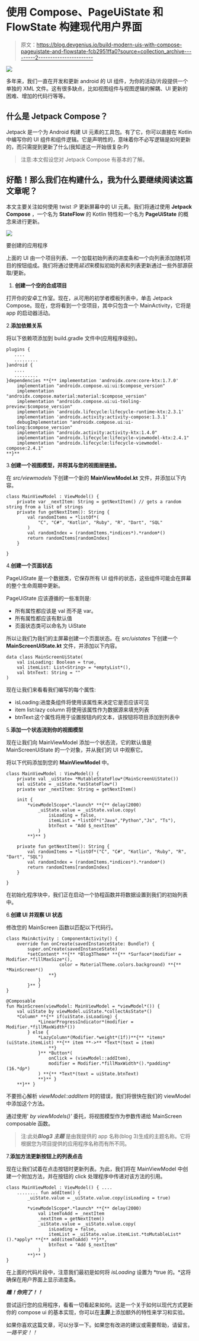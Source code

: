 # 使用 Compose、PageUiState 和 FlowState 构建现代用户界面

> 原文：<https://blog.devgenius.io/build-modern-uis-with-compose-pageuistate-and-flowstate-fcb2951ffa0?source=collection_archive---------2----------------------->

![](img/2e727e1ea06c0e4c05eca43d23da6493.png)

多年来，我们一直在开发和更新 android 的 UI 组件，为你的活动/片段提供一个单独的 XML 文件。这有很多缺点，比如视图组件与视图逻辑的解耦、UI 更新的困难、增加的代码行等等。

## 什么是 Jetpack Compose？

Jetpack 是一个为 Android 构建 UI 元素的工具包。有了它，你可以直接在 Kotlin 中编写你的 UI 组件和组件逻辑。它是声明性的，意味着你不必写逻辑是如何更新的，而只需提到更新了什么(我知道这一开始很复杂:P)

> 注意:本文假设您对 Jetpack Compose 有基本的了解。

## 好酷！那么我们在构建什么，我为什么要继续阅读这篇文章呢？

本文主要关注如何使用 twist :P 更新屏幕中的 UI 元素。我们将通过使用 **Jetpack Compose** ，一个名为 **StateFlow** 的 Kotlin 特性和一个名为 **PageUiState** 的概念来进行更新。

![](img/7ae648fd8a91d6cb0e0856dbab078665.png)

要创建的应用程序

上面的 UI 由一个项目列表、一个加载初始列表的进度条和一个向列表添加随机项目的按钮组成。我们将通过使用*延迟*来模拟初始列表和列表更新通过一些外部源获取/更新。

1.  **创建一个空的合成项目**

打开你的安卓工作室。现在，从可用的初学者模板列表中，单击 Jetpack Compose。现在，您将看到一个空项目，其中只包含一个 MainActivity，它将是 app 的启动器活动。

2.**添加依赖关系**

将以下依赖项添加到 build.gradle 文件中(应用程序级别)。

```
plugins {
   ....
   ......... 
}android {
   ....
   ......... 
}dependencies **{** implementation 'androidx.core:core-ktx:1.7.0'
    implementation "androidx.compose.ui:ui:$compose_version"
    implementation "androidx.compose.material:material:$compose_version"
    implementation "androidx.compose.ui:ui-tooling-preview:$compose_version"
    implementation 'androidx.lifecycle:lifecycle-runtime-ktx:2.3.1'
    implementation 'androidx.activity:activity-compose:1.3.1'
    debugImplementation "androidx.compose.ui:ui-tooling:$compose_version"
    implementation "androidx.activity:activity-ktx:1.4.0"
    implementation "androidx.lifecycle:lifecycle-viewmodel-ktx:2.4.1"
    implementation "androidx.lifecycle:lifecycle-viewmodel-compose:2.4.1"
**}**
```

3.**创建一个视图模型，并将其与您的视图层链接。**

在 *src/viewmodels* 下创建一个新的 **MainViewModel.kt** 文件，并添加以下内容。

```
class MainViewModel : ViewModel() {
    private var _nextItem: String = getNextItem() // gets a random string from a list of strings
    private fun getNextItem(): String {
        val randomItems = *listOf*(
            "C", "C#", "Kotlin", "Ruby", "R", "Dart", "SQL"
        )
        val randomIndex = (randomItems.*indices*).*random*()
        return randomItems[randomIndex]
    }

}
```

4.**创建一个页面状态**

PageUiState 是一个数据类，它保存所有 UI 组件的状态，这些组件可能会在屏幕的整个生命周期中更新。

PageUiState 应该遵循的一些准则是:

*   所有属性都应该是 val 而不是 var。
*   所有属性都应该有默认值
*   页面状态类可以命名为 <screenname>UiState</screenname>

所以让我们为我们的主屏幕创建一个页面状态。在 *src/uistates* 下创建一个 **MainScreenUiState.kt** 文件，并添加以下内容。

```
data class MainScreenUiState(
    val isLoading: Boolean = true,
    val itemList: List<String> = *emptyList*(),
    val btnText: String = ""
)
```

现在让我们来看看我们编写的每个属性:

*   isLoading:进度条组件将使用该属性来决定它是否应该可见
*   item list:lazy column 将使用该属性作为数据源来填充列表
*   btnText:这个属性将用于设置按钮内的文本，该按钮将项目添加到列表中

5.**添加一个状态流到你的视图模型**

现在让我们向 MainViewModel 添加一个状态流，它的默认值是 MainScreenUiState 的一个对象，并从我们的 UI 中观察它。

将以下代码添加到您的 **MainViewModel** 中。

```
class MainViewModel : ViewModel() {
    private val _uiState= *MutableStateFlow*(MainScreenUiState())
    val uiState = _uiState.*asStateFlow*()
    private var _nextItem: String = getNextItem()

    init {
        *viewModelScope*.*launch* **{** delay(2000)
            _uiState.value = _uiState.value.copy(
                isLoading = false,
                itemList = *listOf*("Java","Python","Js", "Ts"),
                btnText = "Add $_nextItem"
            )
        **}** }

    private fun getNextItem(): String {
        val randomItems = *listOf*("C", "C#", "Kotlin", "Ruby", "R", "Dart", "SQL")
        val randomIndex = (randomItems.*indices*).*random*()
        return randomItems[randomIndex]
    }

}
```

在初始化程序块中，我们正在启动一个协程函数并将数据设置到我们的初始列表中。

6.**创建 UI 并观察 UI 状态**

修改您的 MainScreen 函数以匹配以下代码行。

```
class MainActivity : ComponentActivity() {
    override fun onCreate(savedInstanceState: Bundle?) {
        super.onCreate(savedInstanceState)
        *setContent* **{** *Blog3Theme* **{** *Surface*(modifier = Modifier.*fillMaxSize*(),
                    color = MaterialTheme.colors.background) **{** *MainScreen*()
                **}
            }
        }** }
}

@Composable
fun MainScreen(viewModel: MainViewModel = *viewModel*()) {
    val uiState by viewModel.uiState.*collectAsState*()
    *Column* **{** if(uiState.isLoading) {
            *LinearProgressIndicator*(modifier = Modifier.*fillMaxWidth*())
        } else {
            *LazyColumn*(Modifier.*weight*(1f))**{** *items*(uiState.itemList) **{** item **->** *Text*(text = item)
                **}
            }** *Button*(
                onClick = (viewModel::addItem),
                modifier = Modifier.*fillMaxWidth*().*padding*(16.*dp*)
            ) **{** *Text*(text = uiState.btnText)
            **}** }
    **}** }
```

不要担心解析 *viewModel::addItem* 时的错误，我们将很快在我们的 viewModel 中添加这个方法。

通过使用' *by viewModels()'* 委托，将视图模型作为参数传递给 MainScreen composable 函数。

> 注:此处***Blog3 主题*** 是由我提供的 app 名称(blog 3)生成的主题名称。它将根据您为项目提供的应用程序名称而有所不同。

7.**添加方法更新按钮上的列表点击**

现在让我们试着在点击按钮时更新列表。为此，我们将在 MainViewModel 中创建一个附加方法，并在按钮的 click 处理程序中传递对该方法的引用。

```
class MainViewModel : ViewModel() { ....
    ........ fun addItem() {
        _uiState.value = _uiState.value.copy(isLoading = true)

        *viewModelScope*.*launch* **{** delay(2000)
            val itemToAdd = _nextItem
            _nextItem = getNextItem()
            _uiState.value = _uiState.value.copy(
                isLoading = false,
                itemList = _uiState.value.itemList.*toMutableList*().*apply* **{** add(itemToAdd) **}**,
                btnText = "Add $_nextItem"
            )
        **}** }
}
```

在上面的代码片段中，注意我们最初是如何将 *isLoading* 设置为 *true 的。*这将确保在用户界面上显示进度条。

***瞧！你完了！！***

尝试运行您的应用程序，看看一切看起来如何。这是一个关于如何以现代方式更新你的 compose ui 的基本实现，你可以在**主屏**上添加额外的特性来学习和实验。

如果你喜欢这篇文章，可以分享一下。如果您有改进的建议或需要帮助，请留言。*一路平安！！*